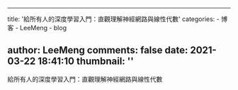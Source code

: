 
---
title: '給所有人的深度學習入門：直觀理解神經網路與線性代數'
categories: 
    - 博客
    - LeeMeng
    - blog

author: LeeMeng
comments: false
date: 2021-03-22 18:41:10
thumbnail: ''
---

<div>   
給所有人的深度學習入門：直觀理解神經網路與線性代數  
</div>
            